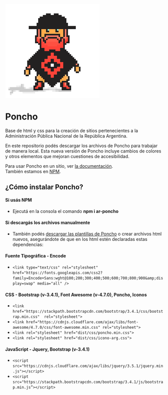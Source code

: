 ![Poncho](img/poncho.gif)

# Poncho

Base de html y css para la creación de sitios pertenecientes a la Administración Pública Nacional de la República Argentina.

En este repositorio podés descargar los archivos de Poncho para trabajar de manera local.
Esta nueva versión de Poncho incluye cambios de colores y otros elementos que mejoran cuestiones de accesibilidad.

Para usar Poncho en un sitio, ver [la documentación](http://argob.github.io/poncho).  
También estamos en [NPM](https://www.npmjs.com/package/ar-poncho).

## ¿Cómo instalar Poncho?

#### Si usás NPM

* Ejecutá en la consola el comando **npm i ar-poncho**

#### Si descargás los archivos manualmente

* También podés [descargar las plantillas de Poncho](http://argob.github.io/poncho/plantillas/paginas-de-argentina/) o crear archivos html nuevos, asegurándote de que en los html estén declaradas estas dependencias:
  
#### Fuente Tipográfica - Encode

* ``` <link type="text/css" rel="stylesheet" href="https://fonts.googleapis.com/css2?family=Encode+Sans:wght@100;200;300;400;500;600;700;800;900&amp;display=swap" media="all" /> ```

#### CSS - Bootstrap (v-3.4.1), Font Awesome (v-4.7.0), Poncho, Iconos

* ``` <link href="https://stackpath.bootstrapcdn.com/bootstrap/3.4.1/css/bootstrap.min.css"  rel="stylesheet"> ```
* ``` <link href="https://cdnjs.cloudflare.com/ajax/libs/font-awesome/4.7.0/css/font-awesome.min.css" rel="stylesheet"> ```
* ``` <link rel="stylesheet" href="dist/css/poncho.min.css"> ```
* ``` <link rel="stylesheet" href="dist/css/icono-arg.css"> ```

#### JavaScript -  Jquery, Bootstrap (v-3.4.1)

* ``` <script src="https://cdnjs.cloudflare.com/ajax/libs/jquery/3.5.1/jquery.min.js"></script> ```
* ``` <script src="https://stackpath.bootstrapcdn.com/bootstrap/3.4.1/js/bootstrap.min.js”></script> ```

